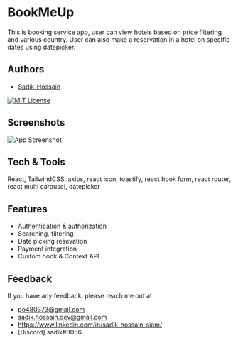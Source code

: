 # BookMeUp

This is booking service app, user can view hotels based on price filtering and various country. User can also make a reservation in a hotel on specific dates using datepicker.

## Authors

- [Sadik-Hossain](https://github.com/Sadik-Hossain)

[![MIT License](https://img.shields.io/badge/License-MIT-green.svg)](https://choosealicense.com/licenses/mit/)

## Screenshots

![App Screenshot](https://i.ibb.co/6vqSdtL/bookmeup-1.jpg)

## Tech & Tools

React, TailwindCSS, axios, react icon, toastify, react hook form, react router, react multi carousel, datepicker

## Features

- Authentication & authorization
- Searching, filtering
- Date picking resevation
- Payment integration
- Custom hook & Context API

## Feedback

If you have any feedback, please reach me out
at

- po480373@gmail.com
- sadik.hossain.dev@gmail.com
- https://www.linkedin.com/in/sadik-hossain-siam/
- [Discord] sadik#8056
